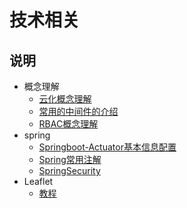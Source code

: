 # 技术相关

## 说明

- 概念理解
    - [云化概念理解](./concept/云化概念理解.md)
    - [常用的中间件的介绍](./concept/常用的中间件的介绍.md)
    - [RBAC概念理解](./concept/RBAC概念理解.md)
- spring
    - [Springboot-Actuator基本信息配置](./spring/Springboot-Actuator基本信息配置.md)
    - [Spring常用注解](./spring/Spring常用注解.md)
    - [SpringSecurity](./spring/SpringSecurity/说明.md)
- Leaflet
    - [教程](./Leaflet/概述.md)
